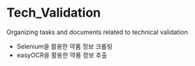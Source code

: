 # Tech_Validation
Organizing tasks and documents related to technical validation
- Selenium을 활용한 약품 정보 크롤링
- easyOCR을 활용한 약품 정보 추출
